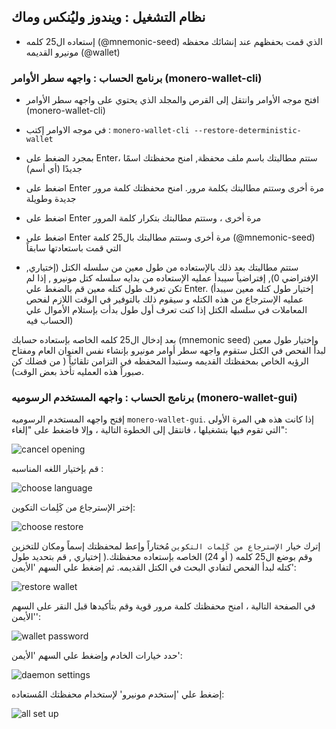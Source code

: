 ## نظام التشغيل : ويندوز وليُنكس وماك

- إستعاده ال25 كلمه (@mnemonic-seed) الذي قمت بحفظهم عند إنشائك محفظه مونيرو القديمه (@wallet)

### برنامج الحساب : واجهه سطر الأوامر (monero-wallet-cli)

- افتح موجه الأوامر وانتقل إلى القرص والمجلد الذي يحتوي على واجهه سطر الأوامر (monero-wallet-cli)

- في موجه الاوامر إكتب :  `monero-wallet-cli --restore-deterministic-wallet`

- بمجرد الضغط على Enter، ستتم مطالبتك باسم ملف محفظة, امنح محفظتك اسمًا جديدًا (أي أسم)

- اضغط على Enter مرة أخرى وستتم مطالبتك بكلمة مرور. امنح محفظتك كلمة مرور جديدة وطويلة

- اضغط على Enter مرة أخرى ، وستتم مطالبتك بتكرار كلمة المرور

- اضغط على Enter مرة أخرى وستتم مطالبتك بال25 كلمة (@mnemonic-seed) التي قمت باستعادتها سابقاً

-  ستتم مطالبتك بعد ذلك بالإستعاده من طول معين من سلسله الكتل (إختياري, الإفتراضي 0), إفتراضياً سيبدأ عمليه الإستعاده من بدايه سلسله كتل مونيرو , إذا لم تكن تعرف طول كتله معين قم بالضغط علي Enter. (إختيار طول كتله معين سيبدأ عمليه الإسترجاع من هذه الكتله و سيقوم ذلك بالتوفير في الوقت اللازم لفحص المعاملات في سلسله الكتل إذا كنت تعرف أول طول بدأت بإستلام الأموال علي الحساب فيه)

بعد إدخال ال25 كلمه الخاصه بإستعاده حسابك (mnemonic seed) وإختيار طول معين لبدأ الفحص في الكتل ستقوم واجهه سطر أوامر مونيرو بإنشاء نفس العنوان العام ومفتاح الرؤيه الخاص بمحفظتك القديمه وستبدأ المحفظه في التزامن تلقائياً ( من فضلك كن صبوراً هذه العمليه تأخذ بعض الوقت).

### برنامج الحساب : واجهه المستخدم الرسوميه (monero-wallet-gui)

إفتح واجهه المستخدم الرسوميه `monero-wallet-gui`. إذا كانت هذه هي المرة الأولى التي تقوم فيها بتشغيلها ، فانتقل إلى الخطوة التالية ، وإلا فاضغط على "إلغاء":

![cancel opening](png/restore_account/cancel-opening.png)

قم بإختيار اللغه المناسبه :

![choose language](png/restore_account/choose-language.png)

إختر الإسترجاع من كَلِمات التكوين:

![choose restore](png/restore_account/choose-restore.png)

إترك خيار `الإسترجاع من كَلِمات التكوين` مُختاراً وإعط لمحفظتك إسماً ومكان للتخزين وقم بوضع ال25 كلمه ( أو 24) الخاصه بإستعاده محفظتك.( إختياري , قم بتحديد طول كتله لبدأ الفحص لتفادي البحث في الكتل القديمه. ثم إضغط علي السهم 'الأيمن':

![restore wallet](png/restore_account/restore-wallet.png)

في الصفحة التالية ، امنح محفظتك كلمة مرور قوية وقم بتأكيدها قبل النقر على السهم 'الأيمن':

![wallet password](png/restore_account/wallet-password.png)

حدد خيارات الخادم وإضغط علي السهم 'الأيمن':

![daemon settings](png/restore_account/daemon-settings.png)

إضغط علي 'إستخدم مونيرو' لإستخدام محفظتك المُستعاده:

![all set up](png/restore_account/all-set-up.png)
